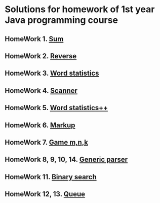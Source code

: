 # Solutions for homework of 1st year Java programming course

## HomeWork 1. [Sum](https://github.com/Ma-XD/Java-Projects/tree/main/1-year-java-hw/java-hw-1-Sum#readme)

## HomeWork 2. [Reverse](https://github.com/Ma-XD/Java-Projects/tree/main/java-hw-2-Reverse#readme)

## HomeWork 3. [Word statistics](https://github.com/Ma-XD/Java-Projects/tree/main/java-hw-3-WordStatInput#readme)

## HomeWork 4. [Scanner](https://github.com/Ma-XD/Java-Projects/tree/main/java-hw-4-Scanner#readme)

## HomeWork 5. [Word statistics++](https://github.com/Ma-XD/Java-Projects/tree/main/java-hw-5-WordStatIndex#readme)

## HomeWork 6. [Markup](https://github.com/Ma-XD/Java-Projects/tree/main/java-hw-6-Markup#readme)

## HomeWork 7. [Game m,n,k](https://github.com/Ma-XD/Java-Projects/tree/main/java-hw-7-Game#readme)

## HomeWork 8, 9, 10, 14. [Generic parser](https://github.com/Ma-XD/Java-Projects/tree/main/java-hw-8-9-10-14-ExpressionParser#readme)

## HomeWork 11. [Binary search](https://github.com/Ma-XD/Java-Projects/tree/main/java-hw-11-Search#readme)

## HomeWork 12, 13. [Queue](https://github.com/Ma-XD/Java-Projects/tree/main/java-hw-12-13-Queue#readme)

